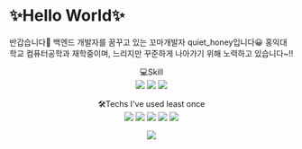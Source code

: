 # ✨Hello World✨

반갑습니다👋 백엔드 개발자를 꿈꾸고 있는 꼬마개발자 quiet_honey입니다😀
홍익대학교 컴퓨터공학과 재학중이며, 느리지만 꾸준하게 나아가기 위해 노력하고 있습니다~!!


<div align="center">
  💻Skill<br>
  <img src="https://img.shields.io/badge/Java-007396?style=flat&logo=Java&logoColor=white" />
  <img src="https://img.shields.io/badge/Spring Boot-6DB33F?style=flat&logo=SpringBoot&logoColor=white" />
  <img src="https://img.shields.io/badge/Spring-6DB33F?style=flat&logo=Spring&logoColor=white" />
  
  🛠Techs I've used least once<br>
  <img src="https://img.shields.io/badge/Python-3776AB?style=flat&logo=Python&logoColor=white" />
  <img src="https://img.shields.io/badge/JavaScript-F7DF1E?style=flat&logo=JavaScript&logoColor=white" />
  <img src="https://img.shields.io/badge/HTML5-E34F26?style=flat&logo=HTML5&logoColor=white" />
  <img src="https://img.shields.io/badge/C-A8B9CC?style=flat&logo=C&logoColor=white" />
  <img src="https://img.shields.io/badge/C++-00599C?style=flat&logo=C++&logoColor=white" />
</div>

<div align="center">
  <img src="https://github-readme-stats.vercel.app/api/top-langs/?username=quiet-honey&layout=compact">
</div>
